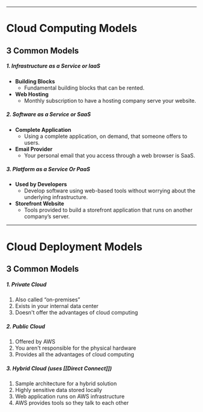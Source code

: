___

# Cloud Computing Models

## 3 Common Models

##### 1. Infrastructure as a Service or IaaS

 - **Building Blocks**
	 - Fundamental building blocks that can be rented.
 - **Web Hosting**
	 - Monthly subscription to have a hosting company serve your website.

##### 2. Software as a Service or SaaS

 - **Complete Application**
	 - Using a complete application, on demand, that someone offers to users.
 - **Email Provider**
	 - Your personal email that you access through a web browser is SaaS.

##### 3. Platform as a Service Or PaaS

 - **Used by Developers**
	 - Develop software using web-based tools without worrying about the underlying infrastructure.
 - **Storefront Website**
	 - Tools provided to build a storefront application that runs on another company’s server.
___

# Cloud Deployment Models

## 3 Common Models

##### 1. Private Cloud

1. Also called “on-premises”
2. Exists in your internal data center
3. Doesn't offer the advantages of cloud computing

##### 2. Public Cloud

1. Offered by AWS
2. You aren't responsible for the physical hardware
3. Provides all the advantages of cloud computing

##### 3. Hybrid Cloud (uses [[Direct Connect]])

1. Sample architecture for a hybrid solution
2. Highly sensitive data stored locally
3. Web application runs on AWS infrastructure
4. AWS provides tools so they talk to each other